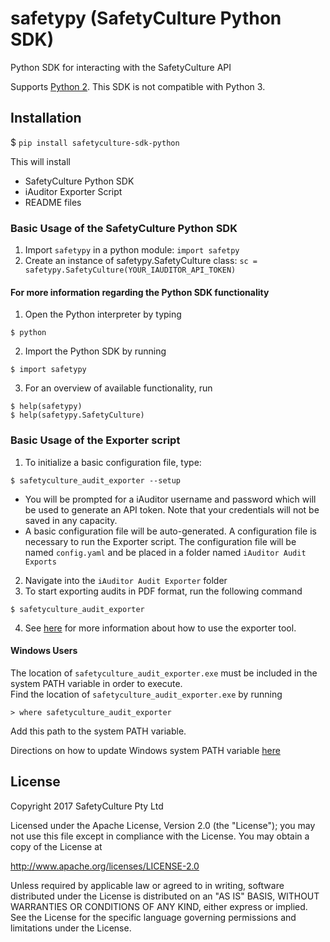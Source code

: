 # safetypy (SafetyCulture Python SDK)

Python SDK for interacting with the SafetyCulture API

Supports [Python 2](https://www.python.org/downloads/mac-osx/).
This SDK is not compatible with Python 3. 


## Installation
$ `pip install safetyculture-sdk-python`

This will install
* SafetyCulture Python SDK
* iAuditor Exporter Script
* README files

### Basic Usage of the SafetyCulture Python SDK
1. Import `safetypy` in a python module: `import safetpy`
2. Create an instance of safetypy.SafetyCulture class: `sc = safetypy.SafetyCulture(YOUR_IAUDITOR_API_TOKEN)`

#### For more information regarding the Python SDK functionality
1. Open the Python interpreter by typing 
```
$ python
```
2. Import the Python SDK by running
```
$ import safetypy
```
3. For an overview of available functionality, run
 ```
$ help(safetypy) 
$ help(safetypy.SafetyCulture)
```

###  Basic Usage of the Exporter script
1. To initialize a basic configuration file, type:  
```
$ safetyculture_audit_exporter --setup
```
* You will be prompted for a iAuditor username and password which will be used to generate an API token. 
Note that your credentials will not be saved in any capacity.
* A basic configuration file will be auto-generated. A configuration file is necessary to run the Exporter script.
The configuration file will be named `config.yaml` and be placed in a folder named `iAuditor Audit Exports`
2. Navigate into the `iAuditor Audit Exporter` folder
3. To start exporting audits in PDF format, run the following command 
```
$ safetyculture_audit_exporter
```
4. See [here](https://github.com/SafetyCulture/safetyculture-sdk-python/blob/INTG-539-pip_install/tools/exporter/ReadMe.md) for more information about how to use the exporter tool.

#### Windows Users
The location of `safetyculture_audit_exporter.exe` must be included in the system PATH variable in order to execute.  
Find the location of `safetyculture_audit_exporter.exe` by running 
```
> where safetyculture_audit_exporter
```
Add this path to the system PATH variable. 

Directions on how to update Windows system PATH variable [here](http://windowsitpro.com/systems-management/how-can-i-add-new-folder-my-system-path)


## License

Copyright 2017 SafetyCulture Pty Ltd

Licensed under the Apache License, Version 2.0 (the "License");
you may not use this file except in compliance with the License.
You may obtain a copy of the License at

http://www.apache.org/licenses/LICENSE-2.0

Unless required by applicable law or agreed to in writing, software
distributed under the License is distributed on an "AS IS" BASIS,
WITHOUT WARRANTIES OR CONDITIONS OF ANY KIND, either express or implied.
See the License for the specific language governing permissions and
limitations under the License.
